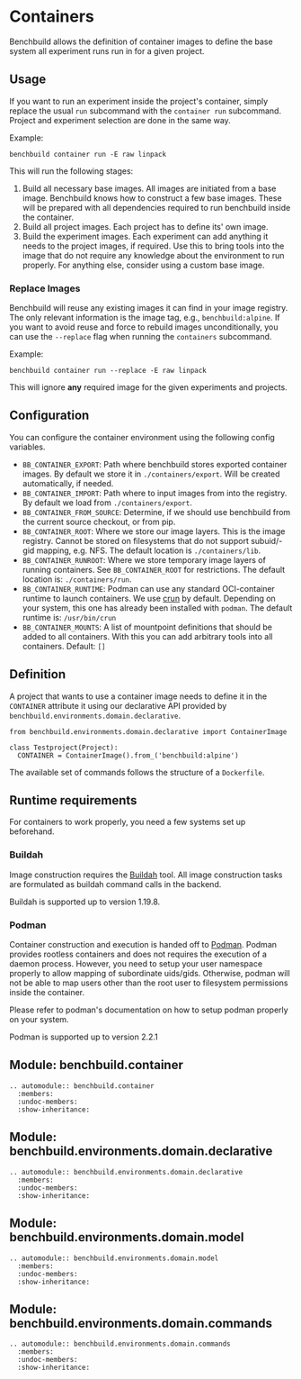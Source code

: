 # Containers

Benchbuild allows the definition of container images to define the base system
all experiment runs run in for a given project.

## Usage

If you want to run an experiment inside the project's container, simply replace
the usual ``run`` subcommand with the ``container run`` subcommand. Project and
experiment selection are done in the same way.

Example:
```
benchbuild container run -E raw linpack
```

This will run the following stages:

  1. Build all necessary base images.
     All images are initiated from a base image. Benchbuild knows how to construct
     a few base images. These will be prepared with all dependencies required to
     run benchbuild inside the container.
  2. Build all project images. Each project has to define its' own image.
  3. Build the experiment images. Each experiment can add anything it needs to the
     project images, if required. Use this to bring tools into the image that do
     not require any knowledge about the environment to run properly.
     For anything else, consider using a custom base image.

### Replace Images

Benchbuild will reuse any existing images it can find in your image registry.
The only relevant information is the image tag, e.g., ``benchbuild:alpine``.
If you want to avoid reuse and force to rebuild images unconditionally, you can
use the ``--replace`` flag when running the ``containers`` subcommand.

Example:
```
benchbuild container run --replace -E raw linpack
```

This will ignore **any** required image for the given experiments and projects.

## Configuration

You can configure the container environment using the following config variables.

- ``BB_CONTAINER_EXPORT``: Path where benchbuild stores exported container
  images. By default we store it in ``./containers/export``. Will be created
  automatically, if needed.
- ``BB_CONTAINER_IMPORT``: Path where to input images from into the registry.
  By default we load from ``./containers/export``.
- ``BB_CONTAINER_FROM_SOURCE``: Determine, if we should use benchbuild from the
  current source checkout, or from pip.
- ``BB_CONTAINER_ROOT``: Where we store our image layers. This is the image
  registry. Cannot be stored on filesystems that do not support subuid/-gid
  mapping, e.g. NFS.
  The default location is ``./containers/lib``.
- ``BB_CONTAINER_RUNROOT``: Where we store temporary image layers of running
  containers. See ``BB_CONTAINER_ROOT`` for restrictions.
  The default location is: ``./containers/run``.
- ``BB_CONTAINER_RUNTIME``: Podman can use any standard OCI-container runtime to
  launch containers. We use [crun](https://github.com/containers/crun) by
  default. Depending on your system, this one has already been installed with
  ``podman``.
  The default runtime is: ``/usr/bin/crun``
- ``BB_CONTAINER_MOUNTS``: A list of mountpoint definitions that should be added
  to all containers. With this you can add arbitrary tools into all containers.
  Default: ``[]``

## Definition

A project that wants to use a container image needs to define it in the
``CONTAINER`` attribute it using our declarative API provided by
``benchbuild.environments.domain.declarative``.

```
from benchbuild.environments.domain.declarative import ContainerImage

class Testproject(Project):
  CONTAINER = ContainerImage().from_('benchbuild:alpine')
```

The available set of commands follows the structure of a ``Dockerfile``.

## Runtime requirements

For containers to work properly, you need a few systems set up beforehand.

### Buildah

Image construction requires the [Buildah](https://buildah.io) tool. All image
construction tasks are formulated as buildah command calls in the backend.

Buildah is supported up to version 1.19.8.

### Podman

Container construction and execution is handed off to [Podman](https://podman.io).
Podman provides rootless containers and does not requires the execution of a
daemon process. However, you need to setup your user namespace properly to allow
mapping of subordinate uids/gids. Otherwise, podman will not be able to map
users other than the root user to filesystem permissions inside the container.

Please refer to podman's documentation on how to setup podman properly on your
system.

Podman is supported up to version 2.2.1

## Module: benchbuild.container

```{eval-rst}
.. automodule:: benchbuild.container
  :members:
  :undoc-members:
  :show-inheritance:
```

## Module: benchbuild.environments.domain.declarative

```{eval-rst}
.. automodule:: benchbuild.environments.domain.declarative
  :members:
  :undoc-members:
  :show-inheritance:
```

## Module: benchbuild.environments.domain.model

```{eval-rst}
.. automodule:: benchbuild.environments.domain.model
  :members:
  :undoc-members:
  :show-inheritance:
```

## Module: benchbuild.environments.domain.commands

```{eval-rst}
.. automodule:: benchbuild.environments.domain.commands
  :members:
  :undoc-members:
  :show-inheritance:
```
